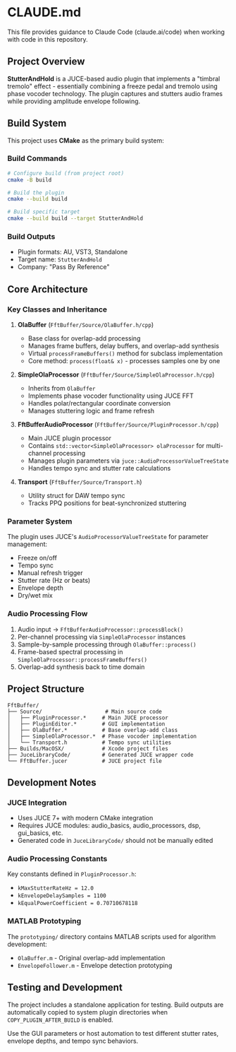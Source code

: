 # CLAUDE.md

This file provides guidance to Claude Code (claude.ai/code) when working with code in this repository.

## Project Overview

**StutterAndHold** is a JUCE-based audio plugin that implements a "timbral tremolo" effect - essentially combining a freeze pedal and tremolo using phase vocoder technology. The plugin captures and stutters audio frames while providing amplitude envelope following.

## Build System

This project uses **CMake** as the primary build system:

### Build Commands
```bash
# Configure build (from project root)
cmake -B build

# Build the plugin
cmake --build build

# Build specific target
cmake --build build --target StutterAndHold
```

### Build Outputs
- Plugin formats: AU, VST3, Standalone
- Target name: `StutterAndHold`
- Company: "Pass By Reference"

## Core Architecture

### Key Classes and Inheritance

1. **OlaBuffer** (`FftBuffer/Source/OlaBuffer.h/cpp`)
   - Base class for overlap-add processing
   - Manages frame buffers, delay buffers, and overlap-add synthesis
   - Virtual `processFrameBuffers()` method for subclass implementation
   - Core method: `process(float& x)` - processes samples one by one

2. **SimpleOlaProcessor** (`FftBuffer/Source/SimpleOlaProcessor.h/cpp`)
   - Inherits from `OlaBuffer`
   - Implements phase vocoder functionality using JUCE FFT
   - Handles polar/rectangular coordinate conversion
   - Manages stuttering logic and frame refresh

3. **FftBufferAudioProcessor** (`FftBuffer/Source/PluginProcessor.h/cpp`)
   - Main JUCE plugin processor
   - Contains `std::vector<SimpleOlaProcessor> olaProcessor` for multi-channel processing
   - Manages plugin parameters via `juce::AudioProcessorValueTreeState`
   - Handles tempo sync and stutter rate calculations

4. **Transport** (`FftBuffer/Source/Transport.h`)
   - Utility struct for DAW tempo sync
   - Tracks PPQ positions for beat-synchronized stuttering

### Parameter System
The plugin uses JUCE's `AudioProcessorValueTreeState` for parameter management:
- Freeze on/off
- Tempo sync
- Manual refresh trigger
- Stutter rate (Hz or beats)
- Envelope depth
- Dry/wet mix

### Audio Processing Flow
1. Audio input → `FftBufferAudioProcessor::processBlock()`
2. Per-channel processing via `SimpleOlaProcessor` instances
3. Sample-by-sample processing through `OlaBuffer::process()`
4. Frame-based spectral processing in `SimpleOlaProcessor::processFrameBuffers()`
5. Overlap-add synthesis back to time domain

## Project Structure

```
FftBuffer/
├── Source/                    # Main source code
│   ├── PluginProcessor.*     # Main JUCE processor
│   ├── PluginEditor.*        # GUI implementation
│   ├── OlaBuffer.*           # Base overlap-add class
│   ├── SimpleOlaProcessor.*  # Phase vocoder implementation
│   └── Transport.h           # Tempo sync utilities
├── Builds/MacOSX/            # Xcode project files
├── JuceLibraryCode/          # Generated JUCE wrapper code
└── FftBuffer.jucer           # JUCE project file
```

## Development Notes

### JUCE Integration
- Uses JUCE 7+ with modern CMake integration
- Requires JUCE modules: audio_basics, audio_processors, dsp, gui_basics, etc.
- Generated code in `JuceLibraryCode/` should not be manually edited

### Audio Processing Constants
Key constants defined in `PluginProcessor.h`:
- `kMaxStutterRateHz = 12.0`
- `kEnvelopeDelaySamples = 1100`
- `kEqualPowerCoefficient = 0.70710678118`

### MATLAB Prototyping
The `prototyping/` directory contains MATLAB scripts used for algorithm development:
- `OlaBuffer.m` - Original overlap-add implementation
- `EnvelopeFollower.m` - Envelope detection prototyping

## Testing and Development

The project includes a standalone application for testing. Build outputs are automatically copied to system plugin directories when `COPY_PLUGIN_AFTER_BUILD` is enabled.

Use the GUI parameters or host automation to test different stutter rates, envelope depths, and tempo sync behaviors.